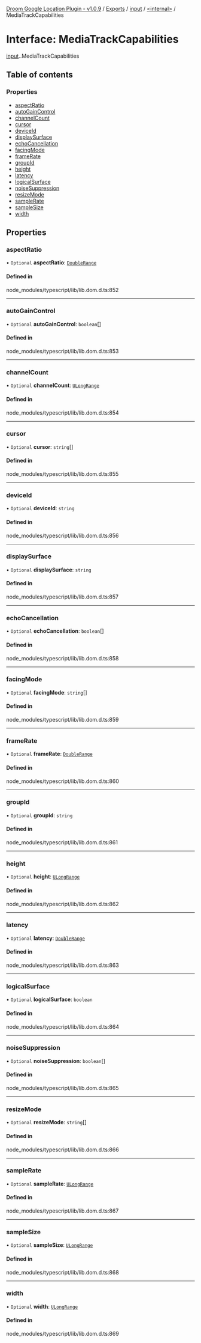 [Droom Google Location Plugin - v1.0.9](../README.md) / [Exports](../modules.md) / [input](../modules/input.md) / [<internal\>](../modules/input._internal_.md) / MediaTrackCapabilities

# Interface: MediaTrackCapabilities

[input](../modules/input.md).[<internal>](../modules/input._internal_.md).MediaTrackCapabilities

## Table of contents

### Properties

- [aspectRatio](input._internal_.MediaTrackCapabilities.md#aspectratio)
- [autoGainControl](input._internal_.MediaTrackCapabilities.md#autogaincontrol)
- [channelCount](input._internal_.MediaTrackCapabilities.md#channelcount)
- [cursor](input._internal_.MediaTrackCapabilities.md#cursor)
- [deviceId](input._internal_.MediaTrackCapabilities.md#deviceid)
- [displaySurface](input._internal_.MediaTrackCapabilities.md#displaysurface)
- [echoCancellation](input._internal_.MediaTrackCapabilities.md#echocancellation)
- [facingMode](input._internal_.MediaTrackCapabilities.md#facingmode)
- [frameRate](input._internal_.MediaTrackCapabilities.md#framerate)
- [groupId](input._internal_.MediaTrackCapabilities.md#groupid)
- [height](input._internal_.MediaTrackCapabilities.md#height)
- [latency](input._internal_.MediaTrackCapabilities.md#latency)
- [logicalSurface](input._internal_.MediaTrackCapabilities.md#logicalsurface)
- [noiseSuppression](input._internal_.MediaTrackCapabilities.md#noisesuppression)
- [resizeMode](input._internal_.MediaTrackCapabilities.md#resizemode)
- [sampleRate](input._internal_.MediaTrackCapabilities.md#samplerate)
- [sampleSize](input._internal_.MediaTrackCapabilities.md#samplesize)
- [width](input._internal_.MediaTrackCapabilities.md#width)

## Properties

### aspectRatio

• `Optional` **aspectRatio**: [`DoubleRange`](input._internal_.DoubleRange.md)

#### Defined in

node_modules/typescript/lib/lib.dom.d.ts:852

___

### autoGainControl

• `Optional` **autoGainControl**: `boolean`[]

#### Defined in

node_modules/typescript/lib/lib.dom.d.ts:853

___

### channelCount

• `Optional` **channelCount**: [`ULongRange`](input._internal_.ULongRange.md)

#### Defined in

node_modules/typescript/lib/lib.dom.d.ts:854

___

### cursor

• `Optional` **cursor**: `string`[]

#### Defined in

node_modules/typescript/lib/lib.dom.d.ts:855

___

### deviceId

• `Optional` **deviceId**: `string`

#### Defined in

node_modules/typescript/lib/lib.dom.d.ts:856

___

### displaySurface

• `Optional` **displaySurface**: `string`

#### Defined in

node_modules/typescript/lib/lib.dom.d.ts:857

___

### echoCancellation

• `Optional` **echoCancellation**: `boolean`[]

#### Defined in

node_modules/typescript/lib/lib.dom.d.ts:858

___

### facingMode

• `Optional` **facingMode**: `string`[]

#### Defined in

node_modules/typescript/lib/lib.dom.d.ts:859

___

### frameRate

• `Optional` **frameRate**: [`DoubleRange`](input._internal_.DoubleRange.md)

#### Defined in

node_modules/typescript/lib/lib.dom.d.ts:860

___

### groupId

• `Optional` **groupId**: `string`

#### Defined in

node_modules/typescript/lib/lib.dom.d.ts:861

___

### height

• `Optional` **height**: [`ULongRange`](input._internal_.ULongRange.md)

#### Defined in

node_modules/typescript/lib/lib.dom.d.ts:862

___

### latency

• `Optional` **latency**: [`DoubleRange`](input._internal_.DoubleRange.md)

#### Defined in

node_modules/typescript/lib/lib.dom.d.ts:863

___

### logicalSurface

• `Optional` **logicalSurface**: `boolean`

#### Defined in

node_modules/typescript/lib/lib.dom.d.ts:864

___

### noiseSuppression

• `Optional` **noiseSuppression**: `boolean`[]

#### Defined in

node_modules/typescript/lib/lib.dom.d.ts:865

___

### resizeMode

• `Optional` **resizeMode**: `string`[]

#### Defined in

node_modules/typescript/lib/lib.dom.d.ts:866

___

### sampleRate

• `Optional` **sampleRate**: [`ULongRange`](input._internal_.ULongRange.md)

#### Defined in

node_modules/typescript/lib/lib.dom.d.ts:867

___

### sampleSize

• `Optional` **sampleSize**: [`ULongRange`](input._internal_.ULongRange.md)

#### Defined in

node_modules/typescript/lib/lib.dom.d.ts:868

___

### width

• `Optional` **width**: [`ULongRange`](input._internal_.ULongRange.md)

#### Defined in

node_modules/typescript/lib/lib.dom.d.ts:869
